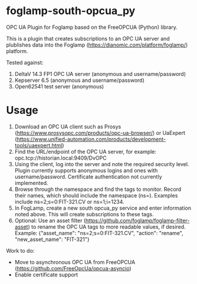 # foglamp-south-opcua_py
OPC UA Plugin for Foglamp based on the FreeOPCUA (Python) library.

This is a plugin that creates subscriptions to an OPC UA server and plublishes data into the Foglamp (https://dianomic.com/platform/foglamp/) platform.

Tested against:
1. DeltaV 14.3 FP1 OPC UA server (anonymous and username/password)
2. Kepserver 6.5 (anonymous and username/password)
3. Open62541 test server (anonymous)

# Usage
1. Download an OPC UA client such as Prosys (https://www.prosysopc.com/products/opc-ua-browser/) or UaExpert (https://www.unified-automation.com/products/development-tools/uaexpert.html) 
2. Find the URL/endpoint of the OPC UA server, for example: opc.tcp://historian.local:9409/DvOPC
3. Using the client, log into the server and note the required security level. Plugin currently supports anonymous logins and ones with username/password. Certificate authentication not currently implemented.
4. Browse through the namespace and find the tags to monitor. Record their names, which should include the namespace (ns=). Examples include ns=2;s=0:FIT-321.CV or ns=1;i=1234.
5. In FogLamp, create a new south opcua_py service and enter information noted above. This will create subscriptions to these tags.
6. Optional: Use an asset filter (https://github.com/foglamp/foglamp-filter-asset) to rename the OPC UA tags to more readable values, if desired. Example:
{"asset_name": "ns=2;s=0:FIT-321.CV", "action": "rename", "new_asset_name": "FIT-321"}

Work to do:
* Move to asynchronous OPC UA from FreeOPCUA (https://github.com/FreeOpcUa/opcua-asyncio)
* Enable certificate support
